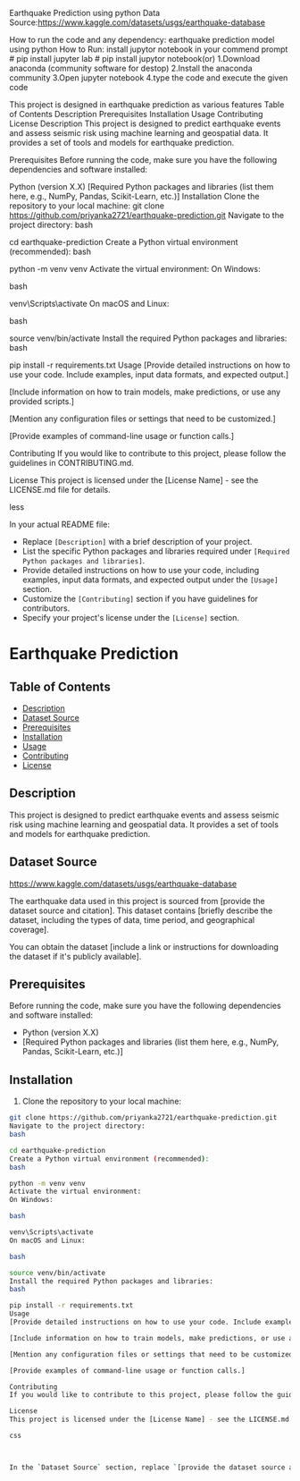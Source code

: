  
Earthquake Prediction using python
Data Source:https://www.kaggle.com/datasets/usgs/earthquake-database

How to run the code and any dependency:
 earthquake prediction model using python
How to Run:
install jupytor notebook in your commend prompt # pip install jupyter lab # pip install jupytor notebook(or) 1.Download anaconda (community software for destop) 2.Install the anaconda community 3.Open jupyter notebook 4.type the code and execute the given code

This project is designed in earthquake prediction as various features
Table of Contents
Description
Prerequisites
Installation
Usage
Contributing
License
Description
This project is designed to predict earthquake events and assess seismic risk using machine learning and geospatial data. It provides a set of tools and models for earthquake prediction.

Prerequisites
Before running the code, make sure you have the following dependencies and software installed:

Python (version X.X)
[Required Python packages and libraries (list them here, e.g., NumPy, Pandas, Scikit-Learn, etc.)]
Installation
Clone the repository to your local machine:
git clone https://github.com/priyanka2721/earthquake-prediction.git
Navigate to the project directory:
bash

cd earthquake-prediction
Create a Python virtual environment (recommended):
bash

python -m venv venv
Activate the virtual environment:
On Windows:

bash

venv\Scripts\activate
On macOS and Linux:

bash

source venv/bin/activate
Install the required Python packages and libraries:
bash

pip install -r requirements.txt
Usage
[Provide detailed instructions on how to use your code. Include examples, input data formats, and expected output.]

[Include information on how to train models, make predictions, or use any provided scripts.]

[Mention any configuration files or settings that need to be customized.]

[Provide examples of command-line usage or function calls.]

Contributing
If you would like to contribute to this project, please follow the guidelines in CONTRIBUTING.md.

License
This project is licensed under the [License Name] - see the LICENSE.md file for details.

less


In your actual README file:

- Replace `[Description]` with a brief description of your project.
- List the specific Python packages and libraries required under `[Required Python packages and libraries]`.
- Provide detailed instructions on how to use your code, including examples, input data formats, and expected output under the `[Usage]` section.
- Customize the `[Contributing]` section if you have guidelines for contributors.
- Specify your project's license under the `[License]` section.

# Earthquake Prediction

## Table of Contents

- [Description](#description)
- [Dataset Source](#dataset-source)
- [Prerequisites](#prerequisites)
- [Installation](#installation)
- [Usage](#usage)
- [Contributing](#contributing)
- [License](#license)

## Description

This project is designed to predict earthquake events and assess seismic risk using machine learning and geospatial data. It provides a set of tools and models for earthquake prediction.

## Dataset Source
   https://www.kaggle.com/datasets/usgs/earthquake-database

The earthquake data used in this project is sourced from [provide the dataset source and citation]. This dataset contains [briefly describe the dataset, including the types of data, time period, and geographical coverage]. 

You can obtain the dataset [include a link or instructions for downloading the dataset if it's publicly available].

## Prerequisites

Before running the code, make sure you have the following dependencies and software installed:

- Python (version X.X)
- [Required Python packages and libraries (list them here, e.g., NumPy, Pandas, Scikit-Learn, etc.)]

## Installation

1. Clone the repository to your local machine:

```bash
git clone https://github.com/priyanka2721/earthquake-prediction.git
Navigate to the project directory:
bash

cd earthquake-prediction
Create a Python virtual environment (recommended):
bash

python -m venv venv
Activate the virtual environment:
On Windows:

bash

venv\Scripts\activate
On macOS and Linux:

bash

source venv/bin/activate
Install the required Python packages and libraries:
bash

pip install -r requirements.txt
Usage
[Provide detailed instructions on how to use your code. Include examples, input data formats, and expected output.]

[Include information on how to train models, make predictions, or use any provided scripts.]

[Mention any configuration files or settings that need to be customized.]

[Provide examples of command-line usage or function calls.]

Contributing
If you would like to contribute to this project, please follow the guidelines in CONTRIBUTING.md.

License
This project is licensed under the [License Name] - see the LICENSE.md file for details.

css



In the `Dataset Source` section, replace `[provide the dataset source and citation]` with the actual source of the earthquake dataset, and provide a brief description of the dataset in `[briefly describe the dataset, including the types of data, time period, and geographical coverage]`. Additionally, include instructions or a link for users to obtain the dataset if it's publicly available.



